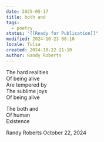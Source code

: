 ```yaml
---
date: 2025-05-17
title: both and
tags:
  - poetry
status: "[[Ready for Publication]]"
modified: 2024-10-23 08:10
locale: Tulsa
created: 2024-10-22 21:10
author: Randy Roberts
---
```

The hard realities  
Of being alive  
Are tempered by  
The sublime joys  
Of being alive  
  
The both and  
Of human   
Existence  
  
Randy Roberts October 22, 2024  
  